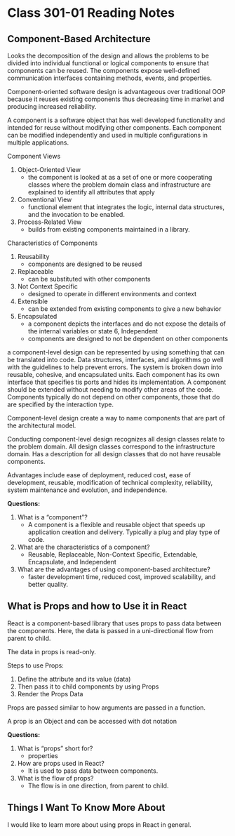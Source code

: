 # Class 301-01 Reading Notes

## Component-Based Architecture

Looks the decomposition of the design and allows the problems to be divided into individual functional or logical components to ensure that components can be reused. The components expose well-defined communication interfaces containing methods, events, and properties.

Component-oriented software design is advantageous over traditional OOP because it reuses existing components thus decreasing time in market and producing increased reliability.

A component is a software object that has well developed functionality and intended for reuse without modifying other components. Each component can be modified independently and used in multiple configurations in multiple applications.

Component Views

1. Object-Oriented View
    * the component is looked at as a set of one or more cooperating classes where the problem domain class and infrastructure are explained to identify all attributes that apply
2. Conventional View
    * functional element that integrates the logic, internal data structures, and the invocation to be enabled.
3. Process-Related View
    * builds from existing components maintained in a library.

Characteristics of Components

1. Reusability
    * components are designed to be reused
2. Replaceable
    * can be substituted with other components
3. Not Context Specific
    * designed to operate in different environments and context
4. Extensible
    * can be extended from existing components to give a new behavior
5. Encapsulated
    * a component depicts the interfaces and do not expose the details of the internal variables or state
6, Independent
    * components are designed to not be dependent on other components

a component-level design can be represented by using something that can be translated into code. Data structures, interfaces, and algorithms go well with the guidelines to help prevent errors. The system is broken down into reusable, cohesive, and encapsulated units. Each component has its own interface that specifies tis ports and hides its implementation. A component should be extended without needing to modify other areas of the code. Components typically do not depend on other components, those that do are specified by the interaction type.

Component-level design create a way to name components that are part of the architectural model.

Conducting component-level design recognizes all design classes relate to the problem domain. All design classes correspond to the infrastructure domain. Has a description for all design classes that do not have reusable components.

Advantages include ease of deployment, reduced cost, ease of development, reusable, modification of technical complexity, reliability, system maintenance and evolution, and independence.

**Questions:**

1. What is a “component”?
    * A component is a flexible and reusable object that speeds up application creation and delivery. Typically a plug and play type of code.
2. What are the characteristics of a component?
    * Reusable, Replaceable, Non-Context Specific, Extendable, Encapsulate, and Independent
3. What are the advantages of using component-based architecture?
    * faster development time, reduced cost, improved scalability, and better quality.

## What is Props and how to Use it in React

React is a component-based library that uses props to pass data between the components. Here, the data is passed in a uni-directional flow from parent to child.

The data in props is read-only.

Steps to use Props:

1. Define the attribute and its value (data)
2. Then pass it to child components by using Props
3. Render the Props Data

Props are passed similar to how arguments are passed in a function.

A prop is an Object and can be accessed with dot notation

**Questions:**

1. What is “props” short for?
    * properties
2. How are props used in React?
    * It is used to pass data between components.
3. What is the flow of props?
    * The flow is in one direction, from parent to child.

## Things I Want To Know More About

I would like to learn more about using props in React in general.
